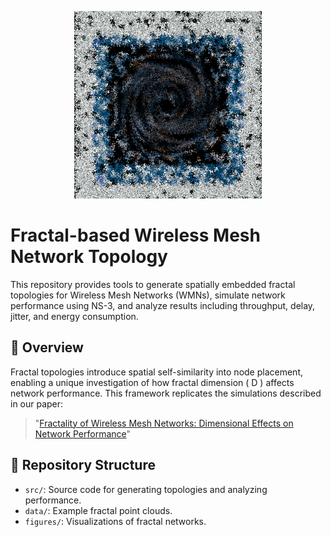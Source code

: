 <p align="center">
  <img src="https://raw.githubusercontent.com/Zaidyn-marat/Fractal-based-WMNs-Topology/main/figures/logo.png" width="300" alt="Fractal WMN Logo">
</p>

# Fractal-based Wireless Mesh Network Topology

This repository provides tools to generate spatially embedded fractal topologies for Wireless Mesh Networks (WMNs), simulate network performance using NS-3, and analyze results including throughput, delay, jitter, and energy consumption.

## 📌 Overview

Fractal topologies introduce spatial self-similarity into node placement, enabling a unique investigation of how fractal dimension \( D \) affects network performance. This framework replicates the simulations described in our paper:

> "[Fractality of Wireless Mesh Networks: Dimensional Effects on Network Performance](#)"

## 📁 Repository Structure

- `src/`: Source code for generating topologies and analyzing performance.
- `data/`: Example fractal point clouds.
- `figures/`: Visualizations of fractal networks.



